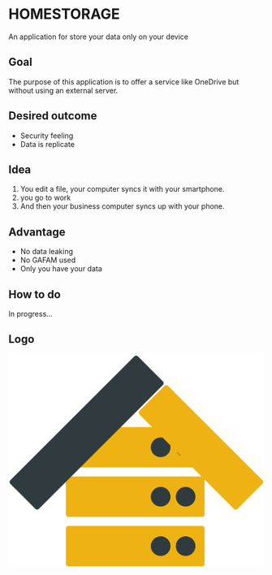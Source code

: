 # HOMESTORAGE
An application for store your data only on your device
## Goal
The purpose of this application is to offer a service like OneDrive but without using an external server.
## Desired outcome
* Security feeling
* Data is replicate
## Idea
1. You edit a file, your computer syncs it with your smartphone.
2. you go to work
3. And then your business computer syncs up with your phone.
## Advantage
* No data leaking
* No GAFAM used
* Only you have your data
## How to do
In progress...
## Logo
![Logo](https://raw.githubusercontent.com/TEAM8279/HOMESTORAGE/master/res/homestorage.png)

